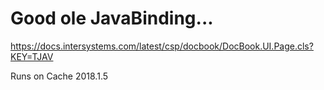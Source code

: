 # Good ole JavaBinding...
https://docs.intersystems.com/latest/csp/docbook/DocBook.UI.Page.cls?KEY=TJAV  

Runs on Cache 2018.1.5
